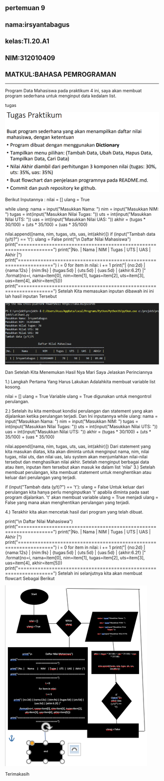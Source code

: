 ## pertemuan 9
## nama:irsyantabagus
## kelas:TI.20.A1
## NIM:312010409
## MATKUL:BAHASA PEMROGRAMAN

-----------------------------------------------------------------------------

Program Data Mahasiswa
pada praktikum 4 ini, saya akan membuat program sederhana untuk menginput data kedalam list.

tugas

![foto](Foto/foto.p.png)

Berikut Inputannya :
nilai = [] ulang = True

while ulang: nama = input("Masukkan Nama: ") nim = input("Masukkan NIM: ") tugas = int(input("Masukkan Nilai Tugas: ")) uts = int(input("Masukkan Nilai UTS: ")) uas = int(input("Masukkan Nilai UAS: ")) akhir = (tugas * 30/100) + (uts * 35/100) + (uas * 35/100)

nilai.append([nama, nim, tugas, uts, uas, int(akhir)])
if (input("Tambah data (y/t)?") == 't'):
    ulang = False
print("\n Daftar Nilai Mahasiswa") print("==================================================================") print("|No. | Nama | NIM | Tugas | UTS | UAS | Akhir |") print("==================================================================") i = 0 for item in nilai: i += 1 print("| {no:2d} | {nama:12s} | {nim:9s} | {tugas:5d} | {uts:5d} | {uas:5d} | {akhir:6.2f} |" .format(no=i, nama=item[0], nim=item[1], tugas=item[2], uts=item[3], uas=item[4], akhir=item[5])) print("==================================================================") Setelah Kita memasukan inputan dibawah ini ini lah hasil inputan Tersebut

![foto](Foto/foto.p1.png)

Dan Setelah Kita Menemukan Hasil Nya Mari Saya Jelaskan Perinciannya

1.) Langkah Pertama Yang Harus Lakukan Adalahkita membuat variable list kosong.

nilai = [] ulang = True Variable ulang = True digunakan untuk mengontrol perulangan.

2.) Setelah itu kita membuat kondisi perulangan dan statement yang akan dijalankan ketika perulangan terjadi. Dan Ini inputannya while ulang: nama = input("Masukkan Nama: ") nim = input("Masukkan NIM: ") tugas = int(input("Masukkan Nilai Tugas: ")) uts = int(input("Masukkan Nilai UTS: ")) uas = int(input("Masukkan Nilai UTS: ")) akhir = (tugas * 30/100) + (uts * 35/100) + (uas * 35/100)

nilai.append([nama, nim, tugas, uts, uas, int(akhir)])
Dari statement yang kita masukan diatas, kita akan diminta untuk menginput nama, nim, nilai tugas, nilai uts, dan nilai uas, lalu system akan menjumlahkan nilai-nilai tersebut dan menghasilkan nilai akhir. Setelah menginput berbagai data atau item, inputan item tersebut akan masuk ke dalam list 'nilai' 3.) Setelah membuat perulangan, kita membuat statement untuk menghentikan atau keluar dari perulangan yang terjadi.

if (input("Tambah data (y/t)?") == 't'):
    ulang = False
Untuk keluar dari perulangan kita hanya perlu menginputkan 't' apabila diminta pada saat program dijalankan. 't' akan membuat variable ulang = True menjadi ulang = False yang mana akan menghentikan perulangan yang terjadi.

4.) Terakhir kita akan mencetak hasil dari program yang telah dibuat.

print("\n Daftar Nilai Mahasiswa") print("==================================================================") print("|No. | Nama | NIM | Tugas | UTS | UAS | Akhir |") print("==================================================================") i = 0 for item in nilai: i += 1 print("| {no:2d} | {nama:12s} | {nim:9s} | {tugas:5d} | {uts:5d} | {uas:5d} | {akhir:6.2f} |" .format(no=i, nama=item[0], nim=item[1], tugas=item[2], uts=item[3], uas=item[4], akhir=item[5])) print("==================================================================") Setelah ini selanjutnya kita akan membuat flowcart Sebagai Berikut

![foto](foto/foto.p2.png)


Terimakasih


